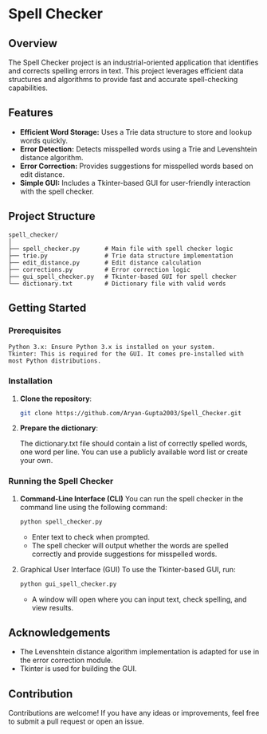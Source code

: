 # Spell Checker

## Overview

The Spell Checker project is an industrial-oriented application that identifies and corrects spelling errors in text. This project leverages efficient data structures and algorithms to provide fast and accurate spell-checking capabilities.

## Features

- **Efficient Word Storage:** Uses a Trie data structure to store and lookup words quickly.
- **Error Detection:** Detects misspelled words using a Trie and Levenshtein distance algorithm.
- **Error Correction:** Provides suggestions for misspelled words based on edit distance.
- **Simple GUI:** Includes a Tkinter-based GUI for user-friendly interaction with the spell checker.

## Project Structure

```plaintext
spell_checker/
│
├── spell_checker.py       # Main file with spell checker logic
├── trie.py                # Trie data structure implementation
├── edit_distance.py       # Edit distance calculation
├── corrections.py         # Error correction logic
├── gui_spell_checker.py   # Tkinter-based GUI for spell checker
└── dictionary.txt         # Dictionary file with valid words
```

## Getting Started

### Prerequisites

    Python 3.x: Ensure Python 3.x is installed on your system.
    Tkinter: This is required for the GUI. It comes pre-installed with most Python distributions.

### Installation

1. **Clone the repository**:

   ```bash
   git clone https://github.com/Aryan-Gupta2003/Spell_Checker.git
   ```

2. **Prepare the dictionary**:

   The dictionary.txt file should contain a list of correctly spelled words, one word per line.
   You can use a publicly available word list or create your own.

### Running the Spell Checker

1. **Command-Line Interface (CLI)**
   You can run the spell checker in the command line using the following command:

   ```bash
   python spell_checker.py
   ```

   - Enter text to check when prompted.
   - The spell checker will output whether the words are spelled correctly and provide suggestions for misspelled words.

2. Graphical User Interface (GUI)
   To use the Tkinter-based GUI, run:

   ```bash
   python gui_spell_checker.py
   ```

   - A window will open where you can input text, check spelling, and view results.

## Acknowledgements

- The Levenshtein distance algorithm implementation is adapted for use in the error correction module.
- Tkinter is used for building the GUI.

## Contribution

Contributions are welcome! If you have any ideas or improvements, feel free to submit a pull request or open an issue.
